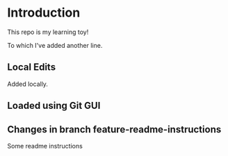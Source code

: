 # Introduction

This repo is my learning toy!

To which I've added another line.

## Local Edits

Added locally.

## Loaded using Git GUI

## Changes in branch feature-readme-instructions

Some readme instructions